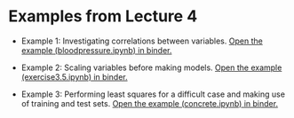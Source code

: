# Examples from Lecture 4

* Example 1: Investigating correlations between variables.
  [Open the example (bloodpressure.ipynb) in binder.](https://mybinder.org/v2/gh/andersle/chemometrics/main?urlpath=/tree/lectures%2Flecture004%2Fbloodpressure.ipynb)

* Example 2: Scaling variables before making models.
  [Open the example (exercise3.5.ipynb) in binder.](https://mybinder.org/v2/gh/andersle/chemometrics/main?urlpath=/tree/lectures%2Flecture004%2Fexercise3.5.ipynb)

* Example 3: Performing least squares for a difficult case and making use of training and test sets.
  [Open the example (concrete.ipynb) in binder.](https://mybinder.org/v2/gh/andersle/chemometrics/main?urlpath=/tree/lectures%2Flecture004%2Fconcrete.ipynb)
